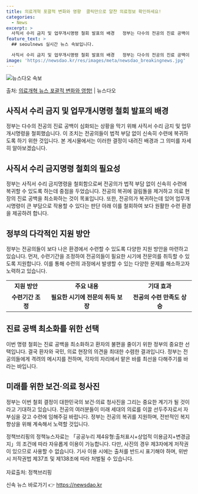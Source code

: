 ```yaml
---
title: 의료개혁 포괄적 변화와 영향  클릭만으로 알찬 의료정보 확인하세요!
categories:
  - News
excerpt: >
  사직서 수리 금지 및 업무개시명령 철회 발표의 배경   정부는 다수의 전공의 진료 공백이 심화되는 상황을 막…
feature_text: >
  ## seoulnews 실시간 뉴스 속보입니다.

  사직서 수리 금지 및 업무개시명령 철회 발표의 배경   정부는 다수의 전공의 진료 공백이 심화되는 상황을 막…
image: 'https://newsdao.kr/res/images/meta/newsdao_breakingnews.jpg'
---
```


![뉴스다오 속보](https://newsdao.kr/res/images/meta/newsdao_breakingnews.jpg)

<p>출처: <a href="https://newsdao.kr/4101" rel="dofollow">의료개혁 뉴스 포괄적 변화와 영향!</a> | 뉴스다오</p>

<h2 data-ke-size="size26">사직서 수리 금지 및 업무개시명령 철회 발표의 배경</h2>
<p data-ke-size="size16">정부는 다수의 전공의 진료 공백이 심화되는 상황을 막기 위해 사직서 수리 금지 및 업무개시명령을 철회했습니다. 이 조치는 전공의들이 법적 부담 없이 신속히 수련에 복귀하도록 하기 위한 것입니다. 본 게시물에서는 이러한 결정이 내려진 배경과 그 의미를 자세히 알아보겠습니다.</p>

<h2 data-ke-size="size26">사직서 수리 금지명령 철회의 필요성</h2>
<p data-ke-size="size16">정부는 사직서 수리 금지명령을 철회함으로써 전공의가 법적 부담 없이 신속히 수련에 복귀할 수 있도록 하는데 중점을 두었습니다. 전공의 복귀에 걸림돌을 제거하고 의료 현장의 진료 공백을 최소화하는 것이 목표입니다. 또한, 전공의가 복귀하는데 있어 업무개시명령이 큰 부담으로 작용할 수 있다는 판단 아래 이를 철회하여 보다 원활한 수련 환경을 제공하려 합니다.</p>

<h2 data-ke-size="size26">정부의 다각적인 지원 방안</h2>
<p data-ke-size="size16">정부는 전공의들이 보다 나은 환경에서 수련할 수 있도록 다양한 지원 방안을 마련하고 있습니다. 먼저, 수련기간을 조정하여 전공의들이 필요한 시기에 전문의를 취득할 수 있도록 지원합니다. 이를 통해 수련의 과정에서 발생할 수 있는 다양한 문제를 해소하고자 노력하고 있습니다.</p>
<table>
  <tr>
    <td style="text-align: center; height: 17px;"><b>지원 방안</b></td>
    <td style="text-align: center; height: 17px;"><b>주요 내용</b></td>
    <td style="text-align: center; height: 17px;"><b>기대 효과</b></td>
  </tr>
  <tr>
    <td style="text-align: center; height: 17px;"><b>수련기간 조정</b></td>
    <td style="text-align: center; height: 17px;"><b>필요한 시기에 전문의 취득 보장</b></td>
    <td style="text-align: center; height: 17px;"><b>전공의 수련 만족도 상승</b></td>
  </tr>
</table>

<h2 data-ke-size="size26">진료 공백 최소화를 위한 선택</h2>
<p data-ke-size="size16">이번 명령 철회는 진료 공백을 최소화하고 환자의 불편을 줄이기 위한 정부의 중요한 선택입니다. 결국 환자와 국민, 의료 현장의 의견을 최대한 수렴한 결과입니다. 정부는 전공의들에게 격려의 메시지를 전하며, 각자의 자리에서 맡은 바를 최선을 다해주기를 바라는 바입니다.</p>

<h2 data-ke-size="size26">미래를 위한 보건·의료 청사진</h2>
<p data-ke-size="size16">정부는 이번 철회 결정이 대한민국의 보건·의료 청사진을 그리는 중요한 계기가 될 것이라고 기대하고 있습니다. 전공의 여러분들이 미래 세대의 의료를 이끌 선두주자로서 자부심을 갖고 수련에 임해주길 바랍니다. 정부는 전공의 복귀를 지원하며, 전반적인 복지 향상을 위해 계속해서 노력할 것입니다.</p>

<p data-ke-size="size16">정책브리핑의 정책뉴스자료는 「공공누리 제4유형:출처표시+상업적 이용금지+변경금지」의 조건에 따라 자유롭게 이용이 가능합니다. 다만, 사진의 경우 제3자에게 저작권이 있으므로 사용할 수 없습니다. 기사 이용 시에는 출처를 반드시 표기해야 하며, 위반 시 저작권법 제37조 및 제138조에 따라 처벌될 수 있습니다.<br><br>자료출처: 정책브리핑 </p> 

신속 뉴스 바로가기 👉 <a href="https://newsdao.kr" rel="dofollow">https://newsdao.kr</a>


